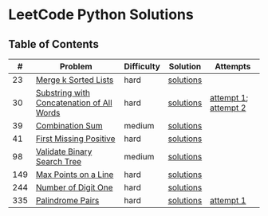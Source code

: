 # LeetCode Python Solutions

## Table of Contents
| #  | Problem | Difficulty | Solution                                                | Attempts |
|----|---------|------------|---------------------------------------------------------|----------|
| 23  | [Merge k Sorted Lists](https://leetcode.com/problems/merge-k-sorted-lists/description/) | hard | [solutions](./0023_MergeKSortedLists/)
| 30  | [ Substring with Concatenation of All Words ]( https://leetcode.com/problems/substring-with-concatenation-of-all-words/description/ ) | hard       | [solutions](./0030_SubstringWithConcatenationOfAllWords/) | [attempt 1](./0030_SubstringWithConcatenationOfAllWords/attempt1.py); [attempt 2](./0030_SubstringWithConcatenationOfAllWords/attempt2.py)
| 39  | [ Combination Sum ]( https://leetcode.com/problems/combination-sum/description/ )                                                     | medium     | [solutions](./0039_CombinationSum/)                       |
| 41  | [First Missing Positive](https://leetcode.com/problems/first-missing-positive/description/)                                           | hard       | [solutions](./0041_FirstMissingPositive/)                 |
| 98  | [Validate Binary Search Tree](https://leetcode.com/problems/validate-binary-search-tree/description/)                                 | medium     | [solutions](./0098_ValidateBinarySearchTree/)
| 149 | [Max Points on a Line](https://leetcode.com/problems/max-points-on-a-line/description/) | hard | [solutions](./0149_MaxPointsOnALine/)
| 244 | [Number of Digit One](https://leetcode.com/problems/number-of-digit-one/) | hard | [solutions](./0233_NumberOfDigitOne/)
| 335 | [Palindrome Pairs](https://leetcode.com/problems/palindrome-pairs/description/) | hard | [solutions](./0335_PalindromePairs/) | [attempt 1](./0335_PalindromePairs/attempt1.py)
